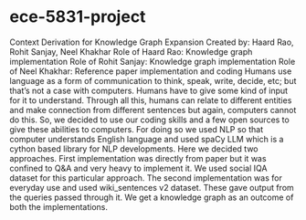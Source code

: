 # ece-5831-project
Context Derivation for Knowledge Graph Expansion
Created by: Haard Rao, Rohit Sanjay, Neel Khakhar
Role of Haard Rao: Knowledge graph implementation
Role of Rohit Sanjay: Knowledge graph implementation
Role of Neel Khakhar: Reference paper implementation and coding
Humans use language as a form of communication to think, speak, write, decide, etc; but that’s not a 
case with computers. Humans have to give some kind of input for it to understand. Through all this, 
humans can relate to different entities and make connection from different sentences but again, 
computers cannot do this. So, we decided to use our coding skills and a few open sources to give these 
abilities to computers. For doing so we used NLP so that computer understands English language and 
used spaCy LLM which is a cython based library for NLP developments. Here we decided two 
approaches. First implementation was directly from paper but it was confined to Q&A and very heavy 
to implement it. We used social IQA dataset for this particular approach. The second implementation 
was for everyday use and used wiki_sentences v2 dataset. These gave output from the queries passed 
through it. We get a knowledge graph as an outcome of both the implementations.
